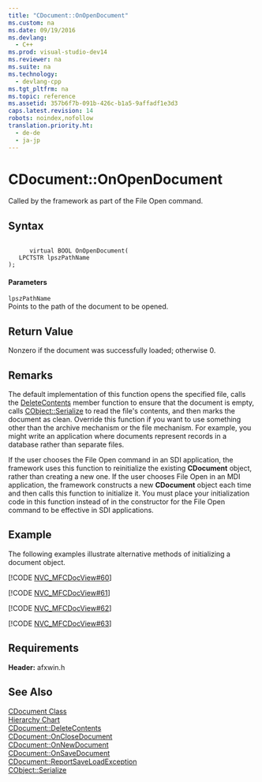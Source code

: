 ```yaml
---
title: "CDocument::OnOpenDocument"
ms.custom: na
ms.date: 09/19/2016
ms.devlang: 
  - C++
ms.prod: visual-studio-dev14
ms.reviewer: na
ms.suite: na
ms.technology: 
  - devlang-cpp
ms.tgt_pltfrm: na
ms.topic: reference
ms.assetid: 357b6f7b-091b-426c-b1a5-9affadf1e3d3
caps.latest.revision: 14
robots: noindex,nofollow
translation.priority.ht: 
  - de-de
  - ja-jp
---
```

# CDocument::OnOpenDocument
Called by the framework as part of the File Open command.  
  
## Syntax  
  
```  
  
      virtual BOOL OnOpenDocument(  
   LPCTSTR lpszPathName   
);  
```  
  
#### Parameters  
 `lpszPathName`  
 Points to the path of the document to be opened.  
  
## Return Value  
 Nonzero if the document was successfully loaded; otherwise 0.  
  
## Remarks  
 The default implementation of this function opens the specified file, calls the [DeleteContents](../vs140/CDocument--DeleteContents.md) member function to ensure that the document is empty, calls [CObject::Serialize](../vs140/CObject--Serialize.md) to read the file's contents, and then marks the document as clean. Override this function if you want to use something other than the archive mechanism or the file mechanism. For example, you might write an application where documents represent records in a database rather than separate files.  
  
 If the user chooses the File Open command in an SDI application, the framework uses this function to reinitialize the existing **CDocument** object, rather than creating a new one. If the user chooses File Open in an MDI application, the framework constructs a new **CDocument** object each time and then calls this function to initialize it. You must place your initialization code in this function instead of in the constructor for the File Open command to be effective in SDI applications.  
  
## Example  
 The following examples illustrate alternative methods of initializing a document object.  
  
 [!CODE [NVC_MFCDocView#60](../CodeSnippet/VS_Snippets_Cpp/NVC_MFCDocView#60)]  
  
 [!CODE [NVC_MFCDocView#61](../CodeSnippet/VS_Snippets_Cpp/NVC_MFCDocView#61)]  
  
 [!CODE [NVC_MFCDocView#62](../CodeSnippet/VS_Snippets_Cpp/NVC_MFCDocView#62)]  
  
 [!CODE [NVC_MFCDocView#63](../CodeSnippet/VS_Snippets_Cpp/NVC_MFCDocView#63)]  
  
## Requirements  
 **Header:** afxwin.h  
  
## See Also  
 [CDocument Class](../vs140/CDocument-Class.md)   
 [Hierarchy Chart](../vs140/Hierarchy-Chart.md)   
 [CDocument::DeleteContents](../vs140/CDocument--DeleteContents.md)   
 [CDocument::OnCloseDocument](../vs140/CDocument--OnCloseDocument.md)   
 [CDocument::OnNewDocument](../vs140/CDocument--OnNewDocument.md)   
 [CDocument::OnSaveDocument](../vs140/CDocument--OnSaveDocument.md)   
 [CDocument::ReportSaveLoadException](../vs140/CDocument--ReportSaveLoadException.md)   
 [CObject::Serialize](../vs140/CObject--Serialize.md)